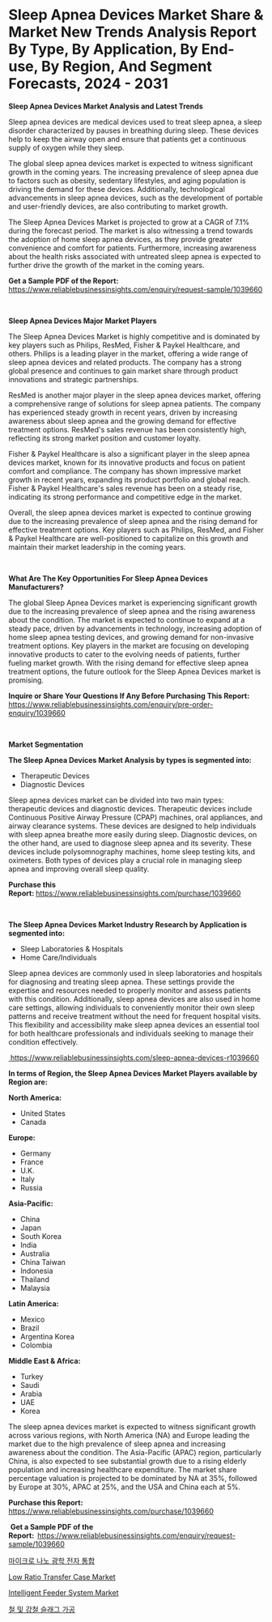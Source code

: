 <p><h1>Sleep Apnea Devices Market Share & Market New Trends Analysis Report By Type, By Application, By End-use, By Region, And Segment Forecasts, 2024 - 2031</h1></p><p><strong>Sleep Apnea Devices Market Analysis and Latest Trends</strong></p>
<p><p>Sleep apnea devices are medical devices used to treat sleep apnea, a sleep disorder characterized by pauses in breathing during sleep. These devices help to keep the airway open and ensure that patients get a continuous supply of oxygen while they sleep.</p><p>The global sleep apnea devices market is expected to witness significant growth in the coming years. The increasing prevalence of sleep apnea due to factors such as obesity, sedentary lifestyles, and aging population is driving the demand for these devices. Additionally, technological advancements in sleep apnea devices, such as the development of portable and user-friendly devices, are also contributing to market growth.</p><p>The Sleep Apnea Devices Market is projected to grow at a CAGR of 7.1% during the forecast period. The market is also witnessing a trend towards the adoption of home sleep apnea devices, as they provide greater convenience and comfort for patients. Furthermore, increasing awareness about the health risks associated with untreated sleep apnea is expected to further drive the growth of the market in the coming years.</p></p>
<p><strong>Get a Sample PDF of the Report:&nbsp;</strong> <a href="https://www.reliablebusinessinsights.com/enquiry/request-sample/1039660">https://www.reliablebusinessinsights.com/enquiry/request-sample/1039660</a></p>
<p>&nbsp;</p>
<p><strong>Sleep Apnea Devices Major Market Players</strong></p>
<p><p>The Sleep Apnea Devices Market is highly competitive and is dominated by key players such as Philips, ResMed, Fisher & Paykel Healthcare, and others. Philips is a leading player in the market, offering a wide range of sleep apnea devices and related products. The company has a strong global presence and continues to gain market share through product innovations and strategic partnerships. </p><p>ResMed is another major player in the sleep apnea devices market, offering a comprehensive range of solutions for sleep apnea patients. The company has experienced steady growth in recent years, driven by increasing awareness about sleep apnea and the growing demand for effective treatment options. ResMed's sales revenue has been consistently high, reflecting its strong market position and customer loyalty.</p><p>Fisher & Paykel Healthcare is also a significant player in the sleep apnea devices market, known for its innovative products and focus on patient comfort and compliance. The company has shown impressive market growth in recent years, expanding its product portfolio and global reach. Fisher & Paykel Healthcare's sales revenue has been on a steady rise, indicating its strong performance and competitive edge in the market.</p><p>Overall, the sleep apnea devices market is expected to continue growing due to the increasing prevalence of sleep apnea and the rising demand for effective treatment options. Key players such as Philips, ResMed, and Fisher & Paykel Healthcare are well-positioned to capitalize on this growth and maintain their market leadership in the coming years.</p></p>
<p>&nbsp;</p>
<p><strong>What Are The Key Opportunities For Sleep Apnea Devices Manufacturers?</strong></p>
<p><p>The global Sleep Apnea Devices market is experiencing significant growth due to the increasing prevalence of sleep apnea and the rising awareness about the condition. The market is expected to continue to expand at a steady pace, driven by advancements in technology, increasing adoption of home sleep apnea testing devices, and growing demand for non-invasive treatment options. Key players in the market are focusing on developing innovative products to cater to the evolving needs of patients, further fueling market growth. With the rising demand for effective sleep apnea treatment options, the future outlook for the Sleep Apnea Devices market is promising.</p></p>
<p><strong>Inquire or Share Your Questions If Any Before Purchasing This Report:</strong> <a href="https://www.reliablebusinessinsights.com/enquiry/pre-order-enquiry/1039660">https://www.reliablebusinessinsights.com/enquiry/pre-order-enquiry/1039660</a></p>
<p>&nbsp;</p>
<p><strong>Market Segmentation</strong></p>
<p><strong>The Sleep Apnea Devices Market Analysis by types is segmented into:</strong></p>
<p><ul><li>Therapeutic Devices</li><li>Diagnostic Devices</li></ul></p>
<p><p>Sleep apnea devices market can be divided into two main types: therapeutic devices and diagnostic devices. Therapeutic devices include Continuous Positive Airway Pressure (CPAP) machines, oral appliances, and airway clearance systems. These devices are designed to help individuals with sleep apnea breathe more easily during sleep. Diagnostic devices, on the other hand, are used to diagnose sleep apnea and its severity. These devices include polysomnography machines, home sleep testing kits, and oximeters. Both types of devices play a crucial role in managing sleep apnea and improving overall sleep quality.</p></p>
<p><strong>Purchase this Report:&nbsp;</strong><a href="https://www.reliablebusinessinsights.com/purchase/1039660">https://www.reliablebusinessinsights.com/purchase/1039660</a></p>
<p>&nbsp;</p>
<p><strong>The Sleep Apnea Devices Market Industry Research by Application is segmented into:</strong></p>
<p><ul><li>Sleep Laboratories & Hospitals</li><li>Home Care/Individuals</li></ul></p>
<p><p>Sleep apnea devices are commonly used in sleep laboratories and hospitals for diagnosing and treating sleep apnea. These settings provide the expertise and resources needed to properly monitor and assess patients with this condition. Additionally, sleep apnea devices are also used in home care settings, allowing individuals to conveniently monitor their own sleep patterns and receive treatment without the need for frequent hospital visits. This flexibility and accessibility make sleep apnea devices an essential tool for both healthcare professionals and individuals seeking to manage their condition effectively.</p></p>
<p><a href="https://www.reliablebusinessinsights.com/sleep-apnea-devices-r1039660">&nbsp;https://www.reliablebusinessinsights.com/sleep-apnea-devices-r1039660</a></p>
<p><strong>In terms of Region, the Sleep Apnea Devices Market Players available by Region are:</strong></p>
<p>
    <p> <strong> North America: </strong>
        <ul>
            <li>United States</li>
            <li>Canada</li>
        </ul>
        </p> 
    <p> <strong> Europe: </strong>
        <ul>
            <li>Germany</li>
            <li>France</li>
            <li>U.K.</li>
            <li>Italy</li>
            <li>Russia</li>
        </ul>
        </p> 
    <p> <strong> Asia-Pacific: </strong>
        <ul>
            <li>China</li>
            <li>Japan</li>
            <li>South Korea</li>
            <li>India</li>
            <li>Australia</li>
            <li>China Taiwan</li>
            <li>Indonesia</li>
            <li>Thailand</li>
            <li>Malaysia</li>
        </ul>
        </p> 
    <p> <strong> Latin America: </strong>
        <ul>
            <li>Mexico</li>
            <li>Brazil</li>
            <li>Argentina Korea</li>
            <li>Colombia</li>
        </ul>
        </p> 
    <p> <strong> Middle East & Africa: </strong>
        <ul>
            <li>Turkey</li>
            <li>Saudi</li>
            <li>Arabia</li>
            <li>UAE</li>
            <li>Korea</li>
        </ul>
    </p>
    </p>
<p><p>The sleep apnea devices market is expected to witness significant growth across various regions, with North America (NA) and Europe leading the market due to the high prevalence of sleep apnea and increasing awareness about the condition. The Asia-Pacific (APAC) region, particularly China, is also expected to see substantial growth due to a rising elderly population and increasing healthcare expenditure. The market share percentage valuation is projected to be dominated by NA at 35%, followed by Europe at 30%, APAC at 25%, and the USA and China each at 5%.</p></p>
<p><strong>Purchase this Report: </strong><a href="https://www.reliablebusinessinsights.com/purchase/1039660">https://www.reliablebusinessinsights.com/purchase/1039660</a></p>
<p>&nbsp;<strong>Get a Sample PDF of the Report:&nbsp;&nbsp;</strong><a href="https://www.reliablebusinessinsights.com/enquiry/request-sample/1039660">https://www.reliablebusinessinsights.com/enquiry/request-sample/1039660</a></p>
<p><strong></strong></p>
<p><p><a href="https://github.com/plelbej847484502/Market-Research-Report-List-2/blob/main/4167403180360.md">마이크로 나노 광학 전자 통합</a></p><p><a href="https://github.com/kimjmgeh81/Market-Research-Report-List-1/blob/main/low-ratio-transfer-case-market.md">Low Ratio Transfer Case Market</a></p><p><a href="https://github.com/almainyongb/Market-Research-Report-List-1/blob/main/intelligent-feeder-system-market.md">Intelligent Feeder System Market</a></p><p><a href="https://github.com/vseigx30c9a1j/Market-Research-Report-List-2/blob/main/7137123180361.md">철 및 강철 슬래그 가공</a></p></p>